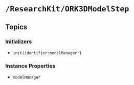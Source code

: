 # ``/ResearchKit/ORK3DModelStep``

<!-- The content below this line is auto-generated and is redundant. You should either incorporate it into your content above this line or delete it. -->

## Topics

### Initializers

- ``init(identifier:modelManager:)``

### Instance Properties

- ``modelManager``